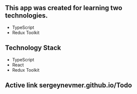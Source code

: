 ## This app was created for learning two technologies.

- TypeScript
- Redux Toolkit

## Technology Stack

- TypeScript
- React
- Redux Toolkit

## Active link sergeynevmer.github.io/Todo
